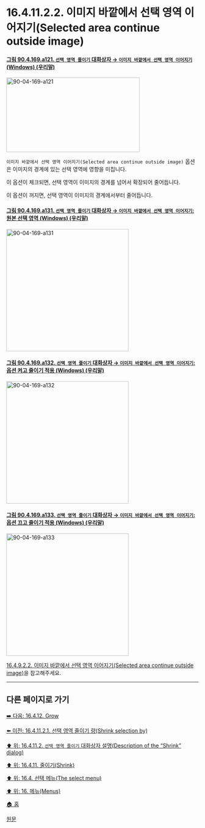 # 16.4.11.2.2. 이미지 바깥에서 선택 영역 이어지기(Selected area continue outside image)

<a id="90-04-169-a121"></a>

#### [그림 90.4.169.a121. `선택 영역 줄이기` 대화상자 → `이미지 바깥에서 선택 영역 이어지기` (Windows) (우리말)](./90-04-0169-shrink_selection.md#90-04-169-a121)
<img width="349" height="195" alt="90-04-169-a121" src="https://github.com/user-attachments/assets/aa201b03-264b-4a38-96dd-3bb417827c0f" />

`이미지 바깥에서 선택 영역 이어지기(Selected area continue outside image)` 옵션은 이미지의 경계에 있는 선택 영역에 영향을 미칩니다.

이 옵션이 체크되면, 선택 영역이 이미지의 경계를 넘어서 확장되어 줄어듭니다.

이 옵션이 꺼지면, 선택 영역이 이미지의 경계에서부터 줄어듭니다.

<a id="90-04-169-a131"></a>

#### [그림 90.4.169.a131. `선택 영역 줄이기` 대화상자 → `이미지 바깥에서 선택 영역 이어지기`: 원본 선택 영역 (Windows) (우리말)](./90-04-0169-shrink_selection.md#90-04-169-a131)
<img width="320" height="320" alt="90-04-169-a131" src="https://github.com/user-attachments/assets/00f52c5d-e9fc-49f2-abc6-568f20cebca6" />

<a id="90-04-169-a132"></a>

#### [그림 90.4.169.a132. `선택 영역 줄이기` 대화상자 → `이미지 바깥에서 선택 영역 이어지기`: 옵션 켜고 줄이기 적용 (Windows) (우리말)](./90-04-0169-shrink_selection.md#90-04-169-a132)
<img width="320" height="320" alt="90-04-169-a132" src="https://github.com/user-attachments/assets/871449e4-7606-46ce-ae92-b8c9df8d126b" />

<a id="90-04-169-a133"></a>

#### [그림 90.4.169.a133. `선택 영역 줄이기` 대화상자 → `이미지 바깥에서 선택 영역 이어지기`: 옵션 끄고 줄이기 적용 (Windows) (우리말)](./90-04-0169-shrink_selection.md#90-04-169-a133)
<img width="320" height="320" alt="90-04-169-a133" src="https://github.com/user-attachments/assets/36370a63-8c41-4fa2-af61-84d62342c25c" />

[16.4.9.2.2. 이미지 바깥에서 선택 영역 이어지기(Selected area continue outside image)](./16-04-09-02-02-selected_area_continue_outside_image.md)을 참고해주세요.



***

## 다른 페이지로 가기

[➡️ 다음: 16.4.12. Grow](./16-04-12-00-grow.md)

[⬅️ 이전: 16.4.11.2.1. 선택 영역 줄이기 량(Shrink selection by)](./16-04-11-02-01-shrink_selection_by.md)

[⬆️ 위: 16.4.11.2. `선택 영역 줄이기` 대화상자 설명(Description of the “Shrink” dialog)](./16-04-11-02-00-description_of_the_shrink_dialog.md)

[⬆️ 위: 16.4.11. 줄이기(Shrink)](./16-04-11-00-shrink.md)

[⬆️ 위: 16.4. 선택 메뉴(The select menu)](./16-04-00-the-select-menu.md)

[⬆️ 위: 16. 메뉴(Menus)](./16-00-menus.md)

[🏠 홈](./00-home.md)

[원문](https://docs.gimp.org/2.10/ko/gimp-selection-shrink.html#idm24925)
